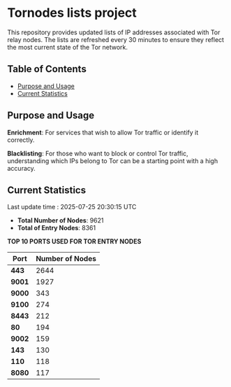 # Tornodes lists project

This repository provides updated lists of IP addresses associated with Tor relay nodes. The lists are refreshed every 30 minutes to ensure they reflect the most current state of the Tor network.

## Table of Contents

- [Purpose and Usage](#purpose-and-usage)
- [Current Statistics](#current-statistics)


## Purpose and Usage

**Enrichment**: For services that wish to allow Tor traffic or identify it correctly.

**Blacklisting**: For those who want to block or control Tor traffic, understanding which IPs belong to Tor can be a starting point with a high accuracy.

## Current Statistics

Last update time : 2025-07-25 20:30:15 UTC

- **Total Number of Nodes**: 9621
- **Total of Entry Nodes**: 8361

**TOP 10 PORTS USED FOR TOR ENTRY NODES**

| **Port** | **Number of Nodes** |
|------|-----------------|
| **443**   | 2644  |
| **9001**   | 1927  |
| **9000**   | 343  |
| **9100**   | 274  |
| **8443**   | 212  |
| **80**   | 194  |
| **9002**   | 159  |
| **143**   | 130  |
| **110**   | 118  |
| **8080**   | 117  |

